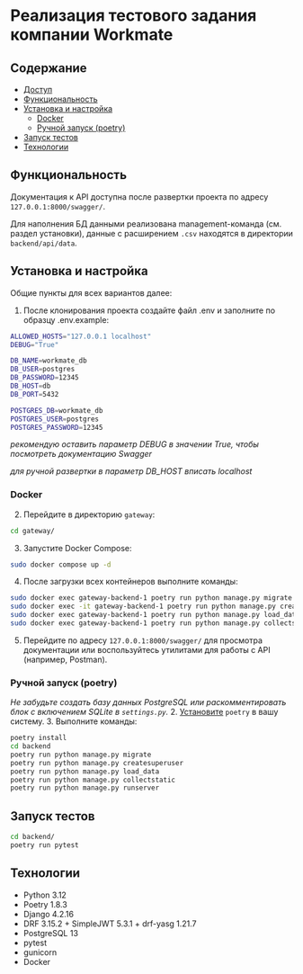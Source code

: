 # Реализация тестового задания компании Workmate
## Содержание

- [Доступ](#доступ)
- [Функциональность](#функциональность-api)
- [Установка и настройка](#установка-и-настройка)
  - [Docker](#docker)
  - [Ручной запуск (poetry)](#ручной-запуск-poetry)
- [Запуск тестов](#запуск-тестов)
- [Технологии](#технологии)

## Функциональность

Документация к API доступна после развертки проекта по адресу `127.0.0.1:8000/swagger/`.

Для наполнения БД данными реализована management-команда (см. раздел установки), данные с расширением `.csv` находятся в директории `backend/api/data`.

## Установка и настройка
Общие пункты для всех вариантов далее:
1. После клонирования проекта создайте файл .env и заполните по образцу .env.example:
```bash
ALLOWED_HOSTS="127.0.0.1 localhost"
DEBUG="True"

DB_NAME=workmate_db
DB_USER=postgres
DB_PASSWORD=12345
DB_HOST=db
DB_PORT=5432

POSTGRES_DB=workmate_db
POSTGRES_USER=postgres
POSTGRES_PASSWORD=12345
```
*рекомендую оставить параметр DEBUG в значении True, чтобы посмотреть документацию Swagger*

*для ручной развертки в параметр DB_HOST вписать localhost*

### Docker

2. Перейдите в директорию `gateway`:
```bash
cd gateway/
```
3. Запустите Docker Compose:
```bash
sudo docker compose up -d
```
4. После загрузки всех контейнеров выполните команды:
```bash
sudo docker exec gateway-backend-1 poetry run python manage.py migrate
sudo docker exec -it gateway-backend-1 poetry run python manage.py createsuperuser
sudo docker exec gateway-backend-1 poetry run python manage.py load_data
sudo docker exec gateway-backend-1 poetry run python manage.py collectstatic
```
5. Перейдите по адресу `127.0.0.1:8000/swagger/` для просмотра документации или воспользуйтесь утилитами для работы с API (например, Postman).

### Ручной запуск (poetry)
*Не забудьте создать базу данных PostgreSQL или раскомментировать блок с включением SQLite в `settings.py`.*
2. [Установите](https://python-poetry.org/docs/#installing-with-the-official-installer) `poetry` в вашу систему.
3. Выполните команды:
```bash
poetry install
cd backend
poetry run python manage.py migrate
poetry run python manage.py createsuperuser
poetry run python manage.py load_data
poetry run python manage.py collectstatic
poetry run python manage.py runserver
```

## Запуск тестов
```bash
cd backend/
poetry run pytest
```

## Технологии
- Python 3.12
- Poetry 1.8.3
- Django 4.2.16
- DRF 3.15.2 + SimpleJWT 5.3.1 + drf-yasg 1.21.7
- PostgreSQL 13
- pytest
- gunicorn
- Docker